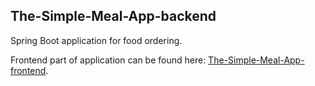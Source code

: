 ## The-Simple-Meal-App-backend

Spring Boot application for food ordering.

Frontend part of application can be found here: [The-Simple-Meal-App-frontend](https://github.com/Vukan-Markovic/The-Simple-Meal-App-frontend).
